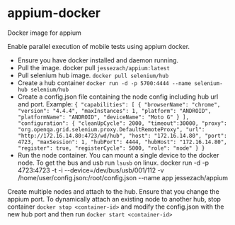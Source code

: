 # appium-docker
Docker image for appium

Enable parallel execution of mobile tests using appium docker.
- Ensure you have docker installed and daemon running.
- Pull the image. docker pull `jessezach/appium:latest`
- Pull selenium hub image. `docker pull selenium/hub`
- Create a hub container `docker run -d -p 5700:4444 --name selenium-hub selenium/hub`
- Create a config.json file containing the node config including hub url and port. Example:
`{
"capabilities": [
{
"browserName": "chrome",
"version": "4.4.4",
"maxInstances": 1,
"platform": "ANDROID",
"platformName": "ANDROID",
"deviceName": "Moto G"
}
],
"configuration": {
"cleanUpCycle": 2000,
"timeout":30000,
"proxy": "org.openqa.grid.selenium.proxy.DefaultRemoteProxy",
"url": "http://172.16.14.80:4723/wd/hub",
"host": "172.16.14.80",
"port": 4723,
"maxSession": 1,
"hubPort": 4444,
"hubHost": "172.16.14.80",
"register": true,
"registerCycle": 5000,
"role": "node"
}
}`
- Run the node container. You can mount a single device to the docker node. To get the bus and usb run ```lsusb``` on linux.
docker run -d -p 4723:4723 -t -i --device=/dev/bus/usb/001/112 -v /home/user/config.json:/root/config.json --name app jessezach/appium

Create multiple nodes and attach to the hub. Ensure that you change the appium port.
To dynamically attach an existing node to another hub, stop container `docker stop <container-id>` and modify the config.json with the new hub port and then run `docker start <container-id>`
